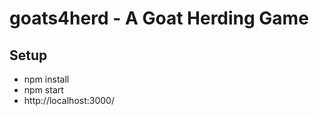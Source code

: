 # goats4herd - A Goat Herding Game

## Setup

-   npm install
-   npm start
-   http://localhost:3000/
